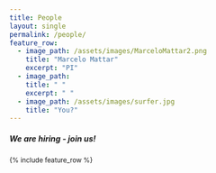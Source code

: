 ```yaml
---
title: People
layout: single
permalink: /people/
feature_row:
  - image_path: /assets/images/MarceloMattar2.png
    title: "Marcelo Mattar"
    excerpt: "PI"
  - image_path: 
    title: " "
    excerpt: " "
  - image_path: /assets/images/surfer.jpg
    title: "You?"
---
```

##### We are hiring - join us!

<p>


<small>
{% include feature_row %}

<!-- <div class="people_row">
<figure>
	<img src="https://mattarlab.github.io/minimal-mistakes/assets/images/MarceloMattar2.png" style="width:250px;height:250px">
</figure>
<figure>
    <img src="https://mattarlab.github.io/minimal-mistakes/assets/images/surfer.jpg" style="width:250px;height:250px">
</figure>
</div> -->


